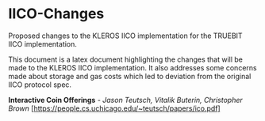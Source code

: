 # IICO-Changes
Proposed changes to the KLEROS IICO implementation for the TRUEBIT IICO implementation.

This document is a latex document highlighting the changes that will be made to the KLEROS IICO implementation.
It also addresses some concerns made about storage and gas costs which led to deviation from the original IICO protocol spec. 

**Interactive Coin Offerings** - *Jason Teutsch, Vitalik Buterin, Christopher Brown*
[https://people.cs.uchicago.edu/~teutsch/papers/ico.pdf]
